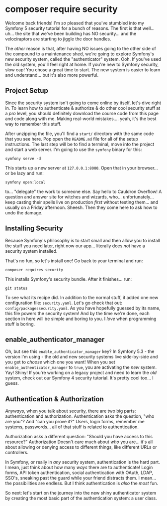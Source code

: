 # composer require security

Welcome back friends! I'm *so* pleased that you've stumbled into my Symfony 5
security tutorial for a bunch of reasons. The first is that well... uh... the
site that we've been building has NO security... and the velociraptors are starting
to jiggle the door handles.

The *other* reason is that, after having NO issues going to the other side of the
compound to a maintenance shed, we're going to explore Symfony's new security system,
called the "authenticator" system. Ooh. If you've used the old system, you'll feel
right at home. If you're new to Symfony security, slow cap! You chose a great time
to start. The new system is easier to learn and understand... but it's also more
powerful.

## Project Setup

Since the security system isn't going to come online by itself, let's dive right in.
To learn how to authenticate & authorize & do other cool security stuff at a *pro*
level, you should definitely download the course code from this page and code along
with me. Making real-world mistakes.... yeah, it's the best way to remember this
stuff.

After unzipping the file, you'll find a `start/` directory with the same code that
you see here. Pop open the `README.md` file for all of the setup instructions. The
last step will be to find a terminal, move into the project and start a web server.
I'm going to use the `symfony` binary for this:

```terminal
symfony serve -d
```

This starts up a new server at `127.0.0.1:8000`. Open that in your browser... or
be lazy and run:

```terminal
symfony open:local
```

to... "delegate" the work to someone else. Say hello to Cauldron Overflow! A question
and answer site for witches and wizards, who... unfortunately... keep casting their
spells live on production *first* without testing them... and usually on a Friday
afternoon. Sheesh. Then they come here to ask how to undo the damage.

## Installing Security

Because Symfony's philosophy is to start small and then allow you to install the
stuff you need later, right now our app... literally does *not* have a security
system installed.

That's no fun, so let's install one! Go back to your terminal and run:

```terminal
composer requires security
```

This installs Symfony's security bundle. After it finishes... run:

```terminal
git status
```

To see what its recipe did. In addition to the normal stuff, it added one new
configuration file: `security.yaml`. Let's go check that out:
`config/packagessecurity.yaml`. As you have hopefully guessed by its name, this
file powers the security system! And by the time we're done, each section in here
will be simple and boring to you. I *love* when programming stuff is boring.

## enable_authenticator_manager

Oh, but see this `enable_authenticator_manager` key? In Symfony 5.3 - the version
I'm using - the old and new security systems live side-by-side and you get to *choose*
which one you want! When you set `enable_authenticator_manager` to `true`, you are
activating the *new* system. Yay! Shiny! If you're working on a legacy project and
need to learn the *old* system, check out our Symfony 4 security tutorial. It's pretty
cool too... I guess.

## Authentication & Authorization

*Anyways*, when you talk about security, there are two big parts: authentication
and authorization. Authentication asks the question, "who are you"? And "can you prove
it?" Users, login forms, remember me systems, passwords... all of that stuff is
related to authentication.

Authorization asks a different question: "Should you have access to this resource?"
Authorization Doesn't care much about *who* you are... it's all about allowing or
denying access to different things, like different URLs or controllers.

In Symfony, or really in *any* security system, authentication is the hard part.
I mean, just think about how many *ways* there are to authenticate! Login forms,
API token authentication, social authentication with OAuth, LDAP, SSO's, sneaking
past the guard while your friend distracts them. I mean... the possibilities
are endless. But I think authentication is *also* the *most* fun.

So next: let's start on the journey into the new shiny authenticator system by
creating the most basic part of the authentication system: a user class.
